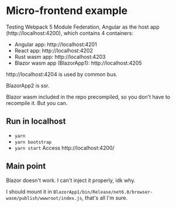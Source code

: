 # Micro-frontend example
Testing Webpack 5 Module Federation, Angular as the host app (http://localhost:4200), which contains 4 containers:
* Angular app: http://localhost:4201
* React app: http://localhost:4202
* Rust wasm app: http://localhost:4203
* Blazor wasm app (BlazorApp1): http://localhost:4205

http://localhost:4204 is used by common bus.

BlazorApp2 is ssr.

Blazor wasm included in the repo precompiled, so you don't have to recompile it. But you can.

## Run in localhost
* `yarn`
* `yarn bootstrap`
* `yarn start`
Access http://localhost:4200/

## Main point

Blazor doesn't work. I can't inject it properly, idk why.

I should mount it in `BlazorApp1/bin/Release/net6.0/browser-wasm/publish/wwwroot/index.js`, that's all I'm sure.
